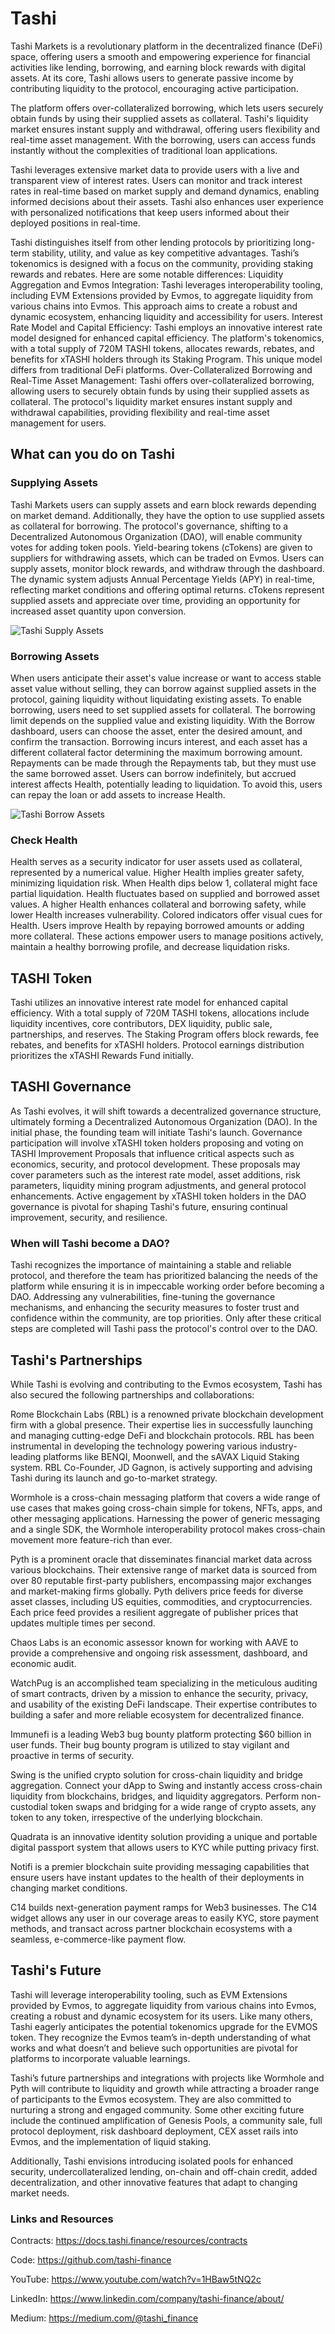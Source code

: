 # Tashi

Tashi Markets is a revolutionary platform in the decentralized finance (DeFi) space, offering users a smooth and empowering experience for financial activities like lending, borrowing, and earning block rewards with digital assets. At its core, Tashi allows users to generate passive income by contributing liquidity to the protocol, encouraging active participation.

The platform offers over-collateralized borrowing, which lets users securely obtain funds by using their supplied assets as collateral. Tashi's liquidity market ensures instant supply and withdrawal, offering users flexibility and real-time asset management. With the borrowing, users can access funds instantly without the complexities of traditional loan applications.

Tashi leverages extensive market data to provide users with a live and transparent view of interest rates. Users can monitor and track interest rates in real-time based on market supply and demand dynamics, enabling informed decisions about their assets. Tashi also enhances user experience with personalized notifications that keep users informed about their deployed positions in real-time.

Tashi distinguishes itself from other lending protocols by prioritizing long-term stability, utility, and value as key competitive advantages. Tashi’s tokenomics is designed with a focus on the community, providing staking rewards and rebates. Here are some notable differences:
Liquidity Aggregation and Evmos Integration:
Tashi leverages interoperability tooling, including EVM Extensions provided by Evmos, to aggregate liquidity from various chains into Evmos. This approach aims to create a robust and dynamic ecosystem, enhancing liquidity and accessibility for users.
Interest Rate Model and Capital Efficiency:
Tashi employs an innovative interest rate model designed for enhanced capital efficiency. The platform's tokenomics, with a total supply of 720M TASHI tokens, allocates rewards, rebates, and benefits for xTASHI holders through its Staking Program. This unique model differs from traditional DeFi platforms.
Over-Collateralized Borrowing and Real-Time Asset Management:
Tashi offers over-collateralized borrowing, allowing users to securely obtain funds by using their supplied assets as collateral. The protocol's liquidity market ensures instant supply and withdrawal capabilities, providing flexibility and real-time asset management for users.

## What can you do on Tashi

### Supplying Assets

Tashi Markets users can supply assets and earn block rewards depending on market demand. Additionally, they have the option to use supplied assets as collateral for borrowing. The protocol's governance, shifting to a Decentralized Autonomous Organization (DAO), will enable community votes for adding token pools. Yield-bearing tokens (cTokens) are given to suppliers for withdrawing assets, which can be traded on Evmos. Users can supply assets, monitor block rewards, and withdraw through the dashboard. The dynamic system adjusts Annual Percentage Yields (APY) in real-time, reflecting market conditions and offering optimal returns. cTokens represent supplied assets and appreciate over time, providing an opportunity for increased asset quantity upon conversion.

![Tashi Supply Assets](/img/articles/Tashi-1.png)

### Borrowing Assets

When users anticipate their asset's value increase or want to access stable asset value without selling, they can borrow against supplied assets in the protocol, gaining liquidity without liquidating existing assets. To enable borrowing, users need to set supplied assets for collateral. The borrowing limit depends on the supplied value and existing liquidity. With the Borrow dashboard, users can choose the asset, enter the desired amount, and confirm the transaction. Borrowing incurs interest, and each asset has a different collateral factor determining the maximum borrowing amount. Repayments can be made through the Repayments tab, but they must use the same borrowed asset. Users can borrow indefinitely, but accrued interest affects Health, potentially leading to liquidation. To avoid this, users can repay the loan or add assets to increase Health.

![Tashi Borrow Assets](/img/articles/Tashi-2.png)

### Check Health

Health serves as a security indicator for user assets used as collateral, represented by a numerical value. Higher Health implies greater safety, minimizing liquidation risk. When Health dips below 1, collateral might face partial liquidation. Health fluctuates based on supplied and borrowed asset values. A higher Health enhances collateral and borrowing safety, while lower Health increases vulnerability. Colored indicators offer visual cues for Health. Users improve Health by repaying borrowed amounts or adding more collateral. These actions empower users to manage positions actively, maintain a healthy borrowing profile, and decrease liquidation risks.

## TASHI Token

Tashi utilizes an innovative interest rate model for enhanced capital efficiency. With a total supply of 720M TASHI tokens, allocations include liquidity incentives, core contributors, DEX liquidity, public sale, partnerships, and reserves. The Staking Program offers block rewards, fee rebates, and benefits for xTASHI holders. Protocol earnings distribution prioritizes the xTASHI Rewards Fund initially.

## TASHI Governance

As Tashi evolves, it will shift towards a decentralized governance structure, ultimately forming a Decentralized Autonomous Organization (DAO). In the initial phase, the founding team will initiate Tashi's launch. Governance participation will involve xTASHI token holders proposing and voting on TASHI Improvement Proposals that influence critical aspects such as economics, security, and protocol development. These proposals may cover parameters such as the interest rate model, asset additions, risk parameters, liquidity mining program adjustments, and general protocol enhancements. Active engagement by xTASHI token holders in the DAO governance is pivotal for shaping Tashi's future, ensuring continual improvement, security, and resilience.

### When will Tashi become a DAO?

Tashi recognizes the importance of maintaining a stable and reliable protocol, and therefore the team has prioritized balancing the needs of the platform while ensuring it is in impeccable working order before becoming a DAO. Addressing any vulnerabilities, fine-tuning the governance mechanisms, and enhancing the security measures to foster trust and confidence within the community, are top priorities. Only after these critical steps are completed will Tashi pass the protocol's control over to the DAO.

## Tashi's Partnerships

While Tashi is evolving and contributing to the Evmos ecosystem, Tashi has also secured the following partnerships and collaborations:

Rome Blockchain Labs (RBL) is a renowned private blockchain development firm with a global presence. Their expertise lies in successfully launching and managing cutting-edge DeFi and blockchain protocols. RBL has been instrumental in developing the technology powering various industry-leading platforms like BENQI, Moonwell, and the sAVAX Liquid Staking system. RBL Co-Founder, JD Gagnon, is actively supporting and advising Tashi during its launch and go-to-market strategy.

Wormhole is a cross-chain messaging platform that covers a wide range of use cases that makes going cross-chain simple for tokens, NFTs, apps, and other messaging applications. Harnessing the power of generic messaging and a single SDK, the Wormhole interoperability protocol makes cross-chain movement more feature-rich than ever.

Pyth is a prominent oracle that disseminates financial market data across various blockchains. Their extensive range of market data is sourced from over 80 reputable first-party publishers, encompassing major exchanges and market-making firms globally. Pyth delivers price feeds for diverse asset classes, including US equities, commodities, and cryptocurrencies. Each price feed provides a resilient aggregate of publisher prices that updates multiple times per second.

Chaos Labs is an economic assessor known for working with AAVE to provide a comprehensive and ongoing risk assessment, dashboard, and economic audit.

WatchPug is an accomplished team specializing in the meticulous auditing of smart contracts, driven by a mission to enhance the security, privacy, and usability of the existing DeFi landscape. Their expertise contributes to building a safer and more reliable ecosystem for decentralized finance.

Immunefi is a leading Web3 bug bounty platform protecting $60 billion in user funds. Their bug bounty program is utilized to stay vigilant and proactive in terms of security.

Swing is the unified crypto solution for cross-chain liquidity and bridge aggregation. Connect your dApp to Swing and instantly access cross-chain liquidity from blockchains, bridges, and liquidity aggregators. Perform non-custodial token swaps and bridging for a wide range of crypto assets, any token to any token, irrespective of the underlying blockchain.

Quadrata is an innovative identity solution providing a unique and portable digital passport system that allows users to KYC while putting privacy first.

Notifi is a premier blockchain suite providing messaging capabilities that ensure users have instant updates to the health of their deployments in changing market conditions.

C14 builds next-generation payment ramps for Web3 businesses. The C14 widget allows any user in our coverage areas to easily KYC, store payment methods, and transact across partner blockchain ecosystems with a seamless, e-commerce-like payment flow.

## Tashi's Future

Tashi will leverage interoperability tooling, such as EVM Extensions provided by Evmos, to aggregate liquidity from various chains into Evmos, creating a robust and dynamic ecosystem for its users. Like many others, Tashi eagerly anticipates the potential tokenomics upgrade for the EVMOS token. They recognize the Evmos team’s in-depth understanding of what works and what doesn’t and believe such opportunities are pivotal for platforms to incorporate valuable learnings.

Tashi’s future partnerships and integrations with projects like Wormhole and Pyth will contribute to liquidity and growth while attracting a broader range of participants to the Evmos ecosystem. They are also committed to nurturing a strong and engaged community. Some other exciting future include the continued amplification of Genesis Pools, a community sale, full protocol deployment, risk dashboard deployment, CEX asset rails into Evmos, and the implementation of liquid staking.

Additionally, Tashi envisions introducing isolated pools for enhanced security, undercollateralized lending, on-chain and off-chain credit, added decentralization, and other innovative features that adapt to changing market needs.

### Links and Resources

Contracts: https://docs.tashi.finance/resources/contracts

Code: https://github.com/tashi-finance

YouTube: https://www.youtube.com/watch?v=1HBaw5tNQ2c

LinkedIn: https://www.linkedin.com/company/tashi-finance/about/

Medium: https://medium.com/@tashi_finance
